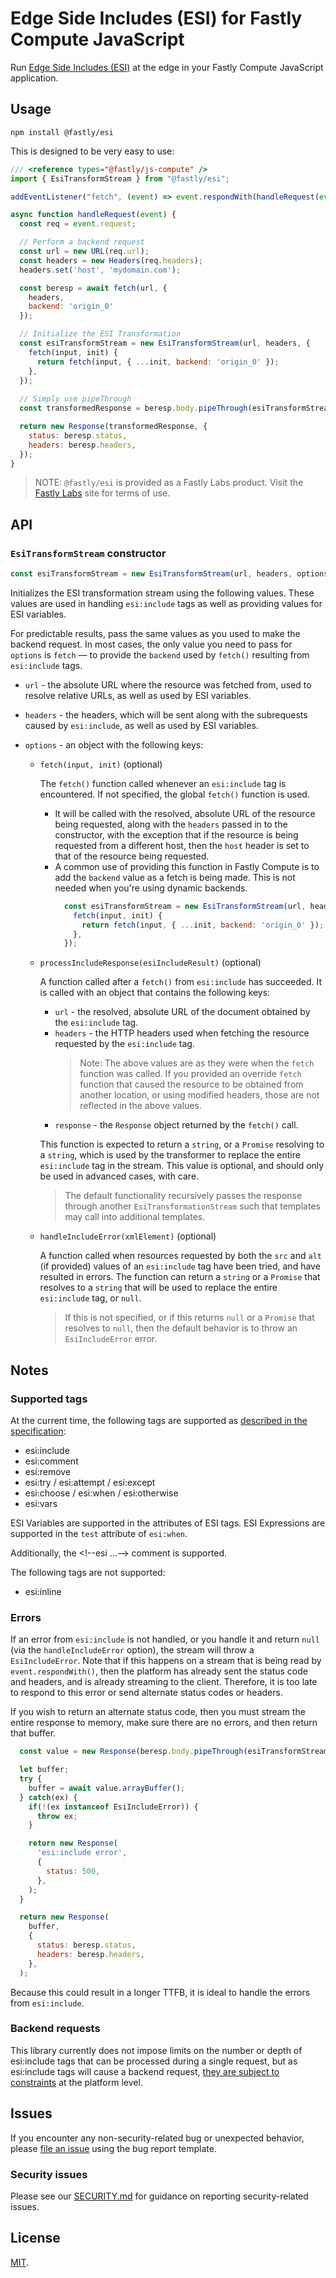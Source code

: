 # Edge Side Includes (ESI) for Fastly Compute JavaScript

Run [Edge Side Includes (ESI)](https://www.w3.org/TR/esi-lang/) at the edge in your Fastly Compute JavaScript application.

## Usage

```
npm install @fastly/esi
```

This is designed to be very easy to use:

```javascript
/// <reference types="@fastly/js-compute" />
import { EsiTransformStream } from "@fastly/esi";

addEventListener("fetch", (event) => event.respondWith(handleRequest(event)));

async function handleRequest(event) {
  const req = event.request;

  // Perform a backend request
  const url = new URL(req.url);
  const headers = new Headers(req.headers);
  headers.set('host', 'mydomain.com');

  const beresp = await fetch(url, {
    headers,
    backend: 'origin_0'
  });

  // Initialize the ESI Transformation
  const esiTransformStream = new EsiTransformStream(url, headers, {
    fetch(input, init) {
      return fetch(input, { ...init, backend: 'origin_0' });
    },
  });
  
  // Simply use pipeThrough
  const transformedResponse = beresp.body.pipeThrough(esiTransformStream); 

  return new Response(transformedResponse, {
    status: beresp.status,
    headers: beresp.headers,
  });
}
```

> NOTE: `@fastly/esi` is provided as a Fastly Labs product. Visit the [Fastly Labs](https://www.fastlylabs.com/) site for terms of use.

## API

### `EsiTransformStream` constructor

```javascript
const esiTransformStream = new EsiTransformStream(url, headers, options);
```

Initializes the ESI transformation stream using the following values. These values are used in handling
`esi:include` tags as well as providing values for ESI variables.

For predictable results, pass the same values as you used to make the backend request.
In most cases, the only value you need to pass for `options` is `fetch` &mdash; to provide the
`backend` used by `fetch()` resulting from `esi:include` tags.

* `url` - the absolute URL where the resource was fetched from, used to resolve relative URLs, as well
    as used by ESI variables.
* `headers` - the headers, which will be sent along with the subrequests caused by `esi:include`, as
    well as used by ESI variables. 
* `options` - an object with the following keys:

  * `fetch(input, init)` (optional)
    
    The `fetch()` function called whenever an `esi:include` tag is encountered. If not specified, the
    global `fetch()` function is used.
      - It will be called with the resolved, absolute URL of the resource being requested, along with
        the `headers` passed in to the constructor, with the exception that if the resource is being
        requested from a different host, then the `host` header is set to that of the resource being
        requested.
      - A common use of providing this function in Fastly Compute is to add the `backend` value as
        a fetch is being made. This is not needed when you're using dynamic backends.
        ```javascript
          const esiTransformStream = new EsiTransformStream(url, headers, {
            fetch(input, init) {
              return fetch(input, { ...init, backend: 'origin_0' });
            },
          });
        ```

  * `processIncludeResponse(esiIncludeResult)` (optional)
  
    A function called after a `fetch()` from `esi:include` has succeeded. It is called with an object
    that contains the following keys:
      - `url` - the resolved, absolute URL of the document obtained by the `esi:include` tag.
      - `headers` - the HTTP headers used when fetching the resource requested by the `esi:include` tag.
        > Note: The above values are as they were when the `fetch` function was called.
        If you provided an override `fetch` function that caused the resource to be obtained
        from another location, or using modified headers, those are not reflected in the above values.
      - `response` - the `Response` object returned by the `fetch()` call.

    This function is expected to return a `string`, or a `Promise` resolving to a `string`, which
    is used by the transformer to replace the entire `esi:include` tag in the stream.
    This value is optional, and should only be used in advanced cases, with care.

    > The default functionality recursively passes the response through another `EsiTransformationStream`
    such that templates may call into additional templates.
   
  * `handleIncludeError(xmlElement)` (optional)

    A function called when resources requested by both the `src` and `alt` (if provided) values of an
    `esi:include` tag have been tried, and have resulted in errors. The function can return a `string`
    or a `Promise` that resolves to a `string` that will be used to replace the entire `esi:include`
    tag, or `null`.

    > If this is not specified, or if this returns `null` or a `Promise` that resolves to `null`, then
    the default behavior is to throw an `EsiIncludeError` error.

## Notes

### Supported tags

At the current time, the following tags are supported as [described in the specification](https://www.w3.org/TR/esi-lang/):

* esi:include
* esi:comment
* esi:remove
* esi:try / esi:attempt / esi:except
* esi:choose / esi:when / esi:otherwise
* esi:vars

ESI Variables are supported in the attributes of ESI tags.
ESI Expressions are supported in the `test` attribute of `esi:when`.

Additionally, the &lt;!--esi ...--&gt; comment is supported.

The following tags are not supported:

* esi:inline

### Errors

If an error from `esi:include` is not handled, or you handle it and return `null` (via the
`handleIncludeError` option), the stream will throw a `EsiIncludeError`. Note that if this happens
on a stream that is being read by `event.respondWith()`, then the platform has already sent the
status code and headers, and is already streaming to the client. Therefore, it is too late to
respond to this error or send alternate status codes or headers.

If you wish to return an alternate status code, then you must stream the entire response to memory,
make sure there are no errors, and then return that buffer.

```javascript
  const value = new Response(beresp.body.pipeThrough(esiTransformStream));

  let buffer;
  try {
    buffer = await value.arrayBuffer();
  } catch(ex) {
    if(!(ex instanceof EsiIncludeError)) {
      throw ex;
    }

    return new Response(
      'esi:include error',
      {
        status: 500,
      },
    );
  }

  return new Response(
    buffer,
    {
      status: beresp.status,
      headers: beresp.headers,
    },
  );
```

Because this could result in a longer TTFB, it is ideal to handle the errors from `esi:include`.

### Backend requests

This library currently does not impose limits on the number or depth of esi:include tags that can be processed
during a single request, but as esi:include tags will cause a backend request,
[they are subject to constraints](https://developer.fastly.com/learning/compute/#limitations-and-constraints)
at the platform level.

## Issues

If you encounter any non-security-related bug or unexpected behavior, please [file an issue][bug]
using the bug report template.

[bug]: https://github.com/fastly/compute-js-esi/issues/new?labels=bug

### Security issues

Please see our [SECURITY.md](./SECURITY.md) for guidance on reporting security-related issues.

## License

[MIT](./LICENSE).
